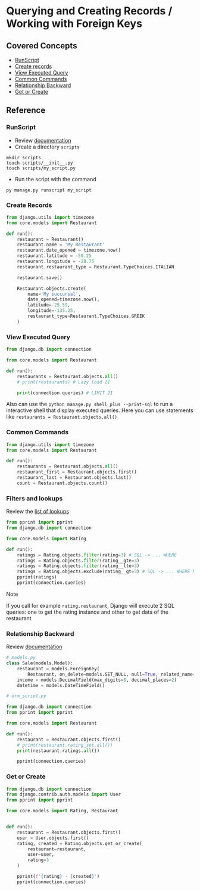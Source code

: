# Querying and Creating Records / Working with Foreign Keys

## Covered Concepts

- [RunScript](#runscript)
- [Create records](#create-records)
- [View Executed Query](#view-executed-query)
- [Common Commands](#common-commands)
- [Relationship Backward](#relationship-backward)
- [Get or Create](#get-or-create)

## Reference

### RunScript

- Review [documentation](https://django-extensions.readthedocs.io/en/latest/runscript.html)
- Create a directory `scripts`

```shell
mkdir scripts
touch scripts/__init__.py
touch scripts/my_script.py
```

- Run the script with the command

```shell
py manage.py runscript my_script
```

### Create Records

```python
from django.utils import timezone
from core.models import Restaurant

def run():
    restaurant = Restaurant()
    restaurant.name = 'My Restaurant'
    restaurant.date_opened = timezone.now()
    restaurant.latitude = -50.25
    restaurant.longitude = -28.75
    restaurant.restaurant_type = Restaurant.TypeChoices.ITALIAN

    restaurant.save()

    Restaurant.objects.create(
        name='My succursal',
        date_opened=timezone.now(),
        latitude=-25.59,
        longitude=-135.25,
        restaurant_type=Restaurant.TypeChoices.GREEK
    )
```

### View Executed Query

```python
from django.db import connection

from core.models import Restaurant

def run():
    restaurants = Restaurant.objects.all()
    # print(restaurants) # Lazy load []

    print(connection.queries) # LIMIT 21
```

Also can use the `python manage.py shell_plus --print-sql` to run a interactive shell that display executed queries. Here you can use statements like `restaurants = Restaurant.objects.all()`

### Common Commands

```python
from django.utils import timezone
from core.models import Restaurant

def run():
    restaurants = Restaurant.objects.all()
    restaurant_first = Restaurant.objects.first()
    restaurant_last = Restaurant.objects.last()
    count = Restaurant.objects.count()
```

### Filters and lookups

Review the [list of lookups](https://medium.com/dajngo/lookup-expressions-in-django-61715708dd6f)

```python
from pprint import pprint
from django.db import connection

from core.models import Rating

def run():
    ratings = Rating.objects.filter(rating=3) # SQL -> ... WHERE
    ratings = Rating.objects.filter(rating__gte=3)
    ratings = Rating.objects.filter(rating__lte=3)
    ratings = Rating.objects.exclude(rating__gt=3) # SQL -> ... WHERE NOT
    pprint(ratings)
    pprint(connection.queries)
```

> [!NOTE]
> If you call for example `rating.restaurant`, Django will execute 2 SQL queries: one to get the rating instance and other to get data of the restaurant

### Relationship Backward

Review [documentation](https://docs.djangoproject.com/en/5.2/topics/db/queries/#following-relationships-backward)

```python
# models.py
class Sale(models.Model):
    restaurant = models.ForeignKey(
        Restaurant, on_delete=models.SET_NULL, null=True, related_name='sales')
    income = models.DecimalField(max_digits=8, decimal_places=2)
    datetime = models.DateTimeField()
```

```python
# orm_script.py

from django.db import connection
from pprint import pprint

from core.models import Restaurant

def run():
    restaurant = Restaurant.objects.first()
    # print(restaurant.rating_set.all())
    print(restaurant.ratings.all())

    pprint(connection.queries)
```

### Get or Create

```python
from django.db import connection
from django.contrib.auth.models import User
from pprint import pprint

from core.models import Rating, Restaurant


def run():
    restaurant = Restaurant.objects.first()
    user = User.objects.first()
    rating, created = Rating.objects.get_or_create(
        restaurant=restaurant,
        user=user,
        rating=3
    )

    pprint(f'{rating} - {created}')
    pprint(connection.queries)
```
